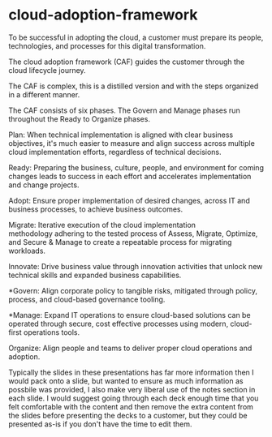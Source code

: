 # cloud-adoption-framework

To be successful in adopting the cloud, a customer must prepare its people, technologies, and processes for this digital transformation. 

The cloud adoption framework (CAF) guides the customer through the cloud lifecycle journey.

The CAF is complex, this is a distilled version and with the steps organized in a different manner.

The CAF consists of six phases. The Govern and Manage phases run throughout the Ready to Organize phases.

Plan: When technical implementation is aligned with clear business objectives, it's much easier to measure and align success across multiple cloud implementation efforts, regardless of technical decisions.

Ready: Preparing the business, culture, people, and environment for coming changes leads to success in each effort and accelerates implementation and change projects.

Adopt: Ensure proper implementation of desired changes, across IT and business processes, to achieve business outcomes.

Migrate: Iterative execution of the cloud implementation methodology adhering to the tested process of Assess, Migrate, Optimize, and Secure & Manage to create a repeatable process for migrating workloads.

Innovate: Drive business value through innovation activities that unlock new technical skills and expanded business capabilities.

*Govern: Align corporate policy to tangible risks, mitigated through policy, process, and cloud-based governance tooling.

*Manage: Expand IT operations to ensure cloud-based solutions can be operated through secure, cost effective processes using modern, cloud-first operations tools.

Organize: Align people and teams to deliver proper cloud operations and adoption.


Typically the slides in these presentations has far more information then I would pack onto a slide, but wanted to ensure as much information as possbile was provided, I also make very liberal use of the notes section in each slide. I would suggest going through each deck enough time that you felt comfortable with the content and then remove the extra content from the slides before presenting the decks to a customer, but they could be presented as-is if you don't have the time to edit them.
